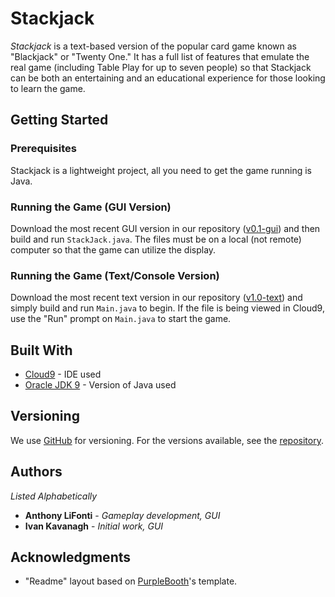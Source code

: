 # Stackjack

*Stackjack* is a text-based version of the popular card game known as "Blackjack" or "Twenty One." It has a full list of features that emulate the real game (including Table Play for up to seven people) so that Stackjack can be both an entertaining and an educational experience for those looking to learn the game.

## Getting Started
### Prerequisites

Stackjack is a lightweight project, all you need to get the game running is Java.

### Running the Game (GUI Version)

Download the most recent GUI version in our repository ([v0.1-gui](https://github.com/alifonti/cs271-anthony-ivan-project/releases/tag/v0.1-gui)) and then build and run `StackJack.java`. The files must be on a local (not remote) computer so that the game can utilize the display.

### Running the Game (Text/Console Version)

Download the most recent text version in our repository ([v1.0-text](https://github.com/alifonti/cs271-anthony-ivan-project/releases/tag/v1.0-console)) and simply build and run `Main.java` to begin. If the file is being viewed in Cloud9, use the "Run" prompt on `Main.java` to start the game.

## Built With

* [Cloud9](http://www.c9.io/) - IDE used
* [Oracle JDK 9](https://docs.oracle.com/javase/9/) - Version of Java used

## Versioning

We use [GitHub](https://github.com/) for versioning. For the versions available, see the [repository](https://github.com/alifonti/cs271-anthony-ivan-project). 

## Authors

*Listed Alphabetically*

* **Anthony LiFonti** - *Gameplay development, GUI*
* **Ivan Kavanagh** - *Initial work, GUI*

## Acknowledgments

* "Readme" layout based on [PurpleBooth](https://gist.github.com/PurpleBooth/109311bb0361f32d87a2)'s template.